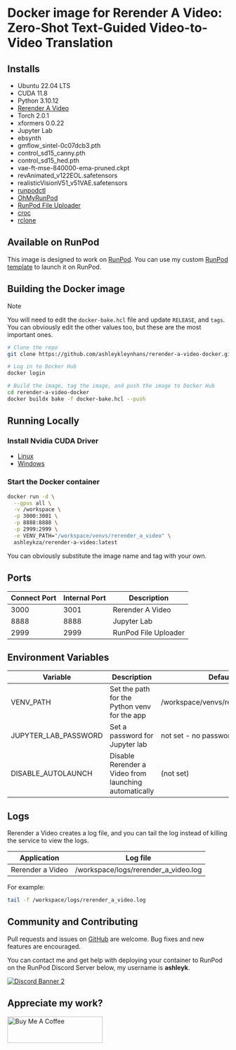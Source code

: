 # Docker image for Rerender A Video: Zero-Shot Text-Guided Video-to-Video Translation

## Installs

* Ubuntu 22.04 LTS
* CUDA 11.8
* Python 3.10.12
* [Rerender A Video](
  https://github.com/williamyang1991/Rerender_A_Video)
* Torch 2.0.1
* xformers 0.0.22
* Jupyter Lab
* ebsynth
* gmflow_sintel-0c07dcb3.pth
* control_sd15_canny.pth
* control_sd15_hed.pth
* vae-ft-mse-840000-ema-pruned.ckpt
* revAnimated_v122EOL.safetensors
* realisticVisionV51_v51VAE.safetensors
* [runpodctl](https://github.com/runpod/runpodctl)
* [OhMyRunPod](https://github.com/kodxana/OhMyRunPod)
* [RunPod File Uploader](https://github.com/kodxana/RunPod-FilleUploader)
* [croc](https://github.com/schollz/croc)
* [rclone](https://rclone.org/)

## Available on RunPod

This image is designed to work on [RunPod](https://runpod.io?ref=2xxro4sy).
You can use my custom [RunPod template](
https://runpod.io/gsc?template=hfucz07h1h&ref=2xxro4sy)
to launch it on RunPod.

## Building the Docker image

> [!NOTE]
> You will need to edit the `docker-bake.hcl` file and update `RELEASE`,
> and `tags`.  You can obviously edit the other values too, but these
> are the most important ones.

```bash
# Clone the repo
git clone https://github.com/ashleykleynhans/rerender-a-video-docker.git

# Log in to Docker Hub
docker login

# Build the image, tag the image, and push the image to Docker Hub
cd rerender-a-video-docker
docker buildx bake -f docker-bake.hcl --push
```

## Running Locally

### Install Nvidia CUDA Driver

- [Linux](https://docs.nvidia.com/cuda/cuda-installation-guide-linux/index.html)
- [Windows](https://docs.nvidia.com/cuda/cuda-installation-guide-microsoft-windows/index.html)

### Start the Docker container

```bash
docker run -d \
  --gpus all \
  -v /workspace \
  -p 3000:3001 \
  -p 8888:8888 \
  -p 2999:2999 \
  -e VENV_PATH="/workspace/venvs/rerender_a_video" \
  ashleykza/rerender-a-video:latest
```

You can obviously substitute the image name and tag with your own.

## Ports

| Connect Port | Internal Port | Description          |
|--------------|---------------|----------------------|
| 3000         | 3001          | Rerender A Video     |
| 8888         | 8888          | Jupyter Lab          |
| 2999         | 2999          | RunPod File Uploader |

## Environment Variables

| Variable             | Description                                           | Default                           |
|----------------------|-------------------------------------------------------|-----------------------------------|
| VENV_PATH            | Set the path for the Python venv for the app          | /workspace/venvs/rerender_a_video |
| JUPYTER_LAB_PASSWORD | Set a password for Jupyter lab                        | not set - no password             |
| DISABLE_AUTOLAUNCH   | Disable Rerender a Video from launching automatically | (not set)                         |

## Logs

Rerender a Video creates a log file, and you can tail the log instead of
killing the service to view the logs.

| Application      | Log file                              |
|------------------|---------------------------------------|
| Rerender a Video | /workspace/logs/rerender_a_video.log  |

For example:

```bash
tail -f /workspace/logs/rerender_a_video.log
```

## Community and Contributing

Pull requests and issues on [GitHub](https://github.com/ashleykleynhans/rerender-a-video-docker)
are welcome. Bug fixes and new features are encouraged.

You can contact me and get help with deploying your container
to RunPod on the RunPod Discord Server below,
my username is **ashleyk**.

<a target="_blank" href="https://discord.gg/pJ3P2DbUUq">![Discord Banner 2](https://discordapp.com/api/guilds/912829806415085598/widget.png?style=banner2)</a>

## Appreciate my work?

<a href="https://www.buymeacoffee.com/ashleyk" target="_blank"><img src="https://cdn.buymeacoffee.com/buttons/v2/default-yellow.png" alt="Buy Me A Coffee" style="height: 60px !important;width: 217px !important;" ></a>
